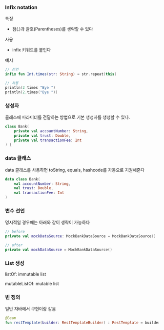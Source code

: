 
### Infix notation
특징
- 점(.)과 괄호(Parentheses)를 생략할 수 있다

사용
- infix 키워드를 붙인다

예시
```kotlin
// 선언
infix fun Int.times(str: String) = str.repeat(this)

// 사용
println(2 times "Bye ")
println(2.times("Bye "))
```

### 생성자
클래스에 파라미터를 전달하는 방법으로 기본 생성자를 생성할 수 있다.

```kt
class Bank(
    private val accountNumber: String,
    private val trust: Double,
    private val transactionFee: Int
) {
```

### data 클래스
data 클래스를 사용하면 toString, equals, hashcode를 자동으로 지원해준다

```kt
data class Bank(
    val accountNumber: String,
    val trust: Double,
    val transactionFee: Int
)
```

### 변수 선언
명시적일 경우에는 아래와 같이 생략이 가능하다
```kt
// before
private val mockDataSource: MockBankDataSource = MockBankDataSource()

// after
private val mockDataSource = MockBankDataSource()

```

### List 생성
listOf: immutable list

mutableListOf: mutable list

### 빈 정의 
일반 자바에서 구현이랑 같음
```kt
@Bean
fun restTemplate(builder: RestTemplateBuilder) : RestTemplate = builder.build()
```


